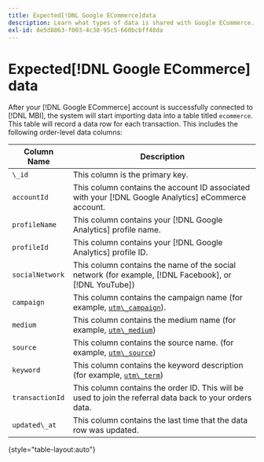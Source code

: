```yaml
---
title: Expected[!DNL Google ECommerce]data
description: Learn what types of data is shared with Google ECommerce.
exl-id: 8e5d8863-f003-4c38-95c5-660bcbff48da
---
```

# Expected[!DNL Google ECommerce] data

After your [!DNL Google ECommerce] account is successfully connected to [!DNL MBI], the system will start importing data into a table titled `ecommerce`. This table will record a data row for each transaction. This includes the following order-level data columns:

| Column Name | Description |
|-----|-----|
| `\_id` | This column is the primary key. |
| `accountId` | This column contains the account ID associated with your [!DNL Google Analytics] eCommerce account. |
| `profileName` | This column contains your [!DNL Google Analytics] profile name. |
| `profileId` | This column contains your [!DNL Google Analytics] profile ID. |
| `socialNetwork` | This column contains the name of the social network (for example, [!DNL Facebook], or [!DNL YouTube]) |
| `campaign` | This column contains the campaign name (for example, [`utm\_campaign`](https://support.google.com/analytics/answer/1033867?hl=en)). |
| `medium` | This column contains the medium name (for example, [`utm\_medium`](https://support.google.com/analytics/answer/1033867?hl=en)) |
| `source` | This column contains the source name. (for example, [`utm\_source`](https://support.google.com/analytics/answer/1033867?hl=en)) |
| `keyword` | This column contains the keyword description (for example, [`utm\_term`](https://support.google.com/analytics/answer/1033867?hl=en)) |
| `transactionId` | This column contains the order ID. This will be used to join the referral data back to your orders data. |
| `updated\_at` | This column contains the last time that the data row was updated. |

{style="table-layout:auto"}
